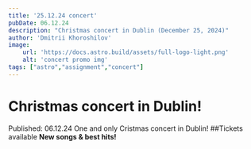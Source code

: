 ```yaml
---
title: '25.12.24 concert'
pubDate: 06.12.24
description: "Christmas concert in Dublin (December 25, 2024)"
author: 'Dmitrii Khoroshilov'
image: 
    url: 'https://docs.astro.build/assets/full-logo-light.png'
    alt: 'concert promo img'
tags: ["astro","assignment","concert"]
---
```

# Christmas concert in Dublin!
Published: 06.12.24
One and only Cristmas concert in Dublin!
##Tickets available
**New songs & best hits!**  